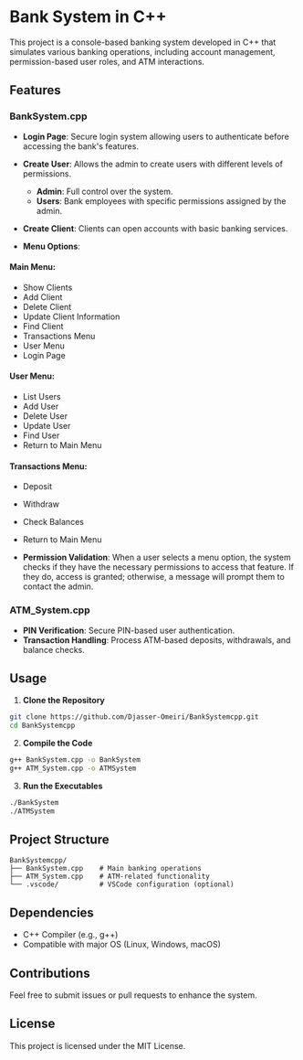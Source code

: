 # Bank System in C++

This project is a console-based banking system developed in C++ that simulates various banking operations, including account management, permission-based user roles, and ATM interactions.

## Features

### BankSystem.cpp

- **Login Page**: Secure login system allowing users to authenticate before accessing the bank's features.

- **Create User**: Allows the admin to create users with different levels of permissions.
  - **Admin**: Full control over the system.
  - **Users**: Bank employees with specific permissions assigned by the admin.
- **Create Client**: Clients can open accounts with basic banking services.
- **Menu Options**:

#### Main Menu:

- Show Clients
- Add Client
- Delete Client
- Update Client Information
- Find Client
- Transactions Menu
- User Menu
- Login Page

#### User Menu:

- List Users
- Add User
- Delete User
- Update User
- Find User
- Return to Main Menu

#### Transactions Menu:

- Deposit

- Withdraw

- Check Balances

- Return to Main Menu

- **Permission Validation**: When a user selects a menu option, the system checks if they have the necessary permissions to access that feature. If they do, access is granted; otherwise, a message will prompt them to contact the admin.

### ATM\_System.cpp

- **PIN Verification**: Secure PIN-based user authentication.
- **Transaction Handling**: Process ATM-based deposits, withdrawals, and balance checks.

## Usage

1. **Clone the Repository**

```bash
git clone https://github.com/Djasser-Omeiri/BankSystemcpp.git
cd BankSystemcpp
```

2. **Compile the Code**

```bash
g++ BankSystem.cpp -o BankSystem
g++ ATM_System.cpp -o ATMSystem
```

3. **Run the Executables**

```bash
./BankSystem
./ATMSystem
```

## Project Structure

```
BankSystemcpp/
├── BankSystem.cpp    # Main banking operations
├── ATM_System.cpp    # ATM-related functionality
└── .vscode/          # VSCode configuration (optional)
```

## Dependencies

- C++ Compiler (e.g., g++)
- Compatible with major OS (Linux, Windows, macOS)

## Contributions

Feel free to submit issues or pull requests to enhance the system.

## License

This project is licensed under the MIT License.

